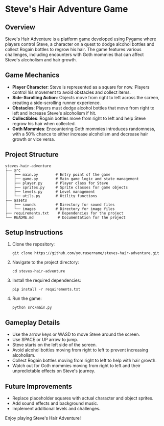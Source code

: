 # Steve's Hair Adventure Game

## Overview
Steve's Hair Adventure is a platform game developed using Pygame where players control Steve, a character on a quest to dodge alcohol bottles and collect Rogain bottles to regrow his hair. The game features various challenges, including encounters with Goth mommies that can affect Steve's alcoholism and hair growth.

## Game Mechanics
- **Player Character**: Steve is represented as a square for now. Players control his movement to avoid obstacles and collect items.
- **Side-Scrolling Action**: Objects move from right to left across the screen, creating a side-scrolling runner experience.
- **Obstacles**: Players must dodge alcohol bottles that move from right to left and increase Steve's alcoholism if hit.
- **Collectibles**: Rogain bottles move from right to left and help Steve regrow his hair when collected.
- **Goth Mommies**: Encountering Goth mommies introduces randomness, with a 50% chance to either increase alcoholism and decrease hair growth or vice versa.

## Project Structure
```
steves-hair-adventure
├── src
│   ├── main.py        # Entry point of the game
│   ├── game.py        # Main game logic and state management
│   ├── player.py      # Player class for Steve
│   ├── sprites.py     # Sprite classes for game objects
│   ├── levels.py      # Level management
│   └── utils.py       # Utility functions
├── assets
│   ├── sounds         # Directory for sound files
│   └── images         # Directory for image files
├── requirements.txt    # Dependencies for the project
└── README.md           # Documentation for the project
```

## Setup Instructions
1. Clone the repository:
   ```
   git clone https://github.com/yourusername/steves-hair-adventure.git
   ```
2. Navigate to the project directory:
   ```
   cd steves-hair-adventure
   ```
3. Install the required dependencies:
   ```
   pip install -r requirements.txt
   ```
4. Run the game:
   ```
   python src/main.py
   ```

## Gameplay Details
- Use the arrow keys or WASD to move Steve around the screen.
- Use SPACE or UP arrow to jump.
- Steve starts on the left side of the screen.
- Avoid alcohol bottles moving from right to left to prevent increasing alcoholism.
- Collect Rogain bottles moving from right to left to help with hair growth.
- Watch out for Goth mommies moving from right to left and their unpredictable effects on Steve's journey.

## Future Improvements
- Replace placeholder squares with actual character and object sprites.
- Add sound effects and background music.
- Implement additional levels and challenges.

Enjoy playing Steve's Hair Adventure!